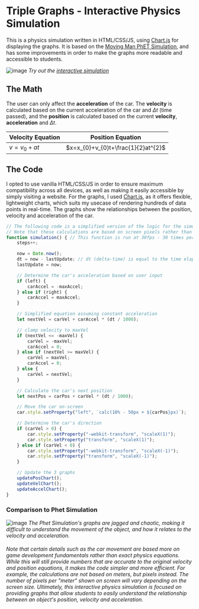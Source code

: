 # Triple Graphs - Interactive Physics Simulation

This is a physics simulation written in HTML/CSS/JS, using [Chart.js](https://www.chartjs.org) for displaying the graphs. It is based on the [Moving Man PhET Simulation](https://phet.colorado.edu/sims/cheerpj/moving-man/latest/moving-man.html?simulation=moving-man), and has some improvements in order to make the graphs more readable and accessible to students.

![image](https://github.com/user-attachments/assets/14e5462f-dfa3-4e4d-8c21-3b2a160d4262)
*Try out the [interactive simulation](https://icemaster-eric.github.io/Triple-Graphs/)*

## The Math

The user can only affect the **acceleration** of the car. The **velocity** is calculated based on the current acceleration of the car and $\Delta t$ (time passed), and the **position** is calculated based on the current **velocity**, **acceleration** and $\Delta t$.

| Velocity Equation | Position Equation |
| --- | --- |
| $v=v_{0}+at$ | $x=x_{0}+v_{0}t+\frac{1}{2}at^{2}$ |

## The Code

I opted to use vanilla HTML/CSS/JS in order to ensure maximum compatibility across all devices, as well as making it easily accessible by simply visiting a website. For the graphs, I used [Chart.js](https://www.chartjs.org), as it offers flexible, lightweight charts, which suits my usecase of rendering hundreds of data points in real-time. The graphs show the relationships between the position, velocity and acceleration of the car.

```js
// The following code is a simplified version of the logic for the simulation.
// Note that these calculations are based on screen pixels rather than actual meters.
function simulation() { // This function is run at 30fps - 30 times per second.
    steps++;

    now = Date.now();
    dt = now - lastUpdate; // dt (delta-time) is equal to the time elapsed since the last frame
    lastUpdate = now;

    // Determine the car's acceleration based on user input
    if (left) {
        carAccel = -maxAccel;
    } else if (right) {
        carAccel = maxAccel;
    }

    // Simplified equation assuming constant acceleration
    let nextVel = carVel + carAccel * (dt / 1000);

    // clamp velocity to maxVel
    if (nextVel <= -maxVel) {
        carVel = -maxVel;
        carAccel = 0;
    } else if (nextVel >= maxVel) {
        carVel = maxVel;
        carAccel = 0;
    } else {
        carVel = nextVel;
    }

    // Calculate the car's next position
    let nextPos = carPos + carVel * (dt / 1000);

    // Move the car on-screen
    car.style.setProperty("left", `calc(10% - 50px + ${carPos}px)`);

    // Determine the car's direction
    if (carVel > 0) {
        car.style.setProperty("-webkit-transform", "scaleX(1)");
        car.style.setProperty("transform", "scaleX(1)");
    } else if (carVel < 0) {
        car.style.setProperty("-webkit-transform", "scaleX(-1)");
        car.style.setProperty("transform", "scaleX(-1)");
    }

    // Update the 3 graphs
    updatePosChart();
    updateVelChart();
    updateAccelChart();
}
```

### Comparison to Phet Simulation

![image](https://github.com/user-attachments/assets/53043ffa-fdfc-432e-ab06-5e7fafaadfea)
*The Phet Simulation's graphs are jagged and chaotic, making it difficult to understand the movement of the object, and how it relates to the velocity and acceleration.*

###### Note that certain details such as the car movement are based more on game development fundamentals rather than exact physics equations. While this will still provide numbers that are accurate to the original velocity and position equations, it makes the code simpler and more efficient. For example, the calculations are not based on meters, but pixels instead. The number of pixels per "meter" shown on screen will vary depending on the screen size. Ultimately, this interactive physics simulation is focused on providing graphs that allow students to easily understand the relationship between an object's position, velocity and acceleration.

